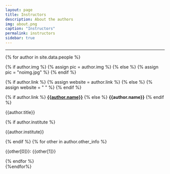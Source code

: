 ```yaml
---
layout: page
title: Instructors
description: About the authors
img: about.png 
caption: "Instructors"
permalink: instructors
sidebar: true
---
```


---


<!--
This page autogenerates a list of the people provided in the people.yaml file
in the _data folder. Do not touch the code below unless you have an idea of what
you're doing, or it will break the display of the authors. 
-->



<!-- Loop through each author in the data file -->
{% for author in site.data.people %}
<!-- Define a new "article" environment, which is the object with author info -->
<article class="post">

<!-- Determine if an image is provided for the author, if not use a silhouette -->
{% if author.img %}
{% assign pic = author.img %}
{% else %}
{% assign pic = "noimg.jpg" %}
{% endif %}

<!-- Determine if a website is associated with the author, if not use a blank-->
{% if author.link %}
{% assign website = author.link %}
{% else %}
{% assign website = " " %}
{% endif %}

<!-- Populate the author fields --> 

 <a class="post-thumbnail" style="background-image: url({{site.baseurl}}/assets/img/people/{{pic}})" href="{{website}}"></a>

<!-- Populate the author environment with the information -->
<div class="post-content">
{% if author.link %}
<a href="{{author.link}}"><b class="post-title">{{author.name}}</b></a>
{% else %}
<b class="post-title">{{author.name}}</b>
{% endif %}
<p>{{author.title}}</p>
{% if author.institute %}
<p>{{author.institute}}</p>
{% endif %}
{% for other in author.other_info %}
<p>{{other[0]}}: {{other[1]}}</p>
{% endfor %}
</div>
</article>
{%endfor%}